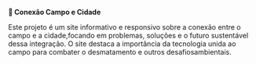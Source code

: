 **🌱 Conexão Campo e Cidade**

 Este projeto é um site informativo e responsivo sobre a conexão entre o campo e a cidade,focando em problemas,
soluções e o futuro sustentável dessa integração. O site destaca a importância da tecnologia unida ao campo para
combater o desmatamento e outros desafiosambientais.
